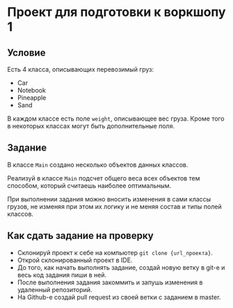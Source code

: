 # Проект для подготовки к воркшопу 1

## Условие

Есть 4 класса, описывающих перевозимый груз:

- Car
- Notebook
- Pineapple
- Sand

В каждом классе есть поле `weight`, описывающее вес груза. Кроме того в некоторых классах могут быть дополнительные поля.

## Задание

В классе `Main` создано несколько объектов данных классов.

Реализуй в классе `Main` подсчет общего веса всех объектов тем способом, который считаешь наиболее оптимальным.

При выполнении задания можно вносить изменения в сами классы грузов, не изменяя при этом их логику и не меняя состав и типы полей классов.

## Как сдать задание на проверку

- Склонируй проект к себе на компьютер `git clone {url_проекта}`.
- Открой склонированный проект в IDE.
- До того, как начать выполнять задание, создай новую ветку в git-е и весь код задания пиши в ней.
- После выполнения задания закоммить и запушь изменения в удаленный репозиторий.
- На Github-е создай pull request из своей ветки с заданием в master.
